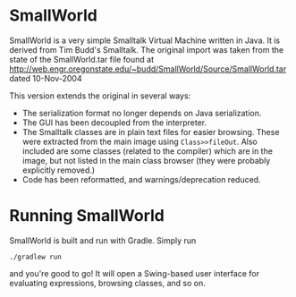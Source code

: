 # SmallWorld

SmallWorld is a very simple Smalltalk Virtual Machine written in Java. It is
derived from Tim Budd's Smalltalk. The original import was taken from the state
of the SmallWorld.tar file found at
http://web.engr.oregonstate.edu/~budd/SmallWorld/Source/SmallWorld.tar dated
10-Nov-2004

This version extends the original in several ways:

*   The serialization format no longer depends on Java serialization.
*   The GUI has been decoupled from the interpreter.
*   The Smalltalk classes are in plain text files for easier browsing. These
    were extracted from the main image using `Class>>fileOut`. Also included
    are some classes (related to the compiler) which are in the image, but not
    listed in the main class browser (they were probably explicitly removed.)
*   Code has been reformatted, and warnings/deprecation reduced.

# Running SmallWorld

SmallWorld is built and run with Gradle. Simply run

```
./gradlew run
```

and you're good to go! It will open a Swing-based user interface for evaluating
expressions, browsing classes, and so on.
